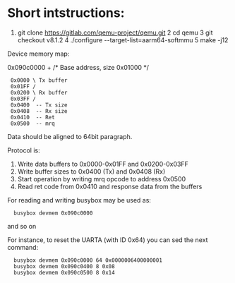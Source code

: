 
# Short intstructions:


1. git clone https://gitlab.com/qemu-project/qemu.git
2  cd qemu
3  git checkout v8.1.2
4 ./configure --target-list=aarm64-softmmu
5  make -j12



Device memory map:

0x090c0000 +  /* Base address, size 0x01000 */

     0x0000 \ Tx buffer
     0x01FF /
     0x0200 \ Rx buffer
     0x03FF /
     0x0400  -- Tx size
     0x0408  -- Rx size
     0x0410  -- Ret
     0x0500  -- mrq



 Data should be aligned to 64bit paragraph.

 Protocol is:
 1. Write data buffers to 0x0000-0x01FF and 0x0200-0x03FF
 2. Write buffer sizes to 0x0400 (Tx) and 0x0408 (Rx)
 2. Start operation by writing mrq opcode to address 0x0500
 3. Read ret code from 0x0410 and response data from the buffers


For reading and writing busybox may be used as:

      busybox devmem 0x090c0000

and so on

For instance, to reset the UARTA (with ID 0x64) you can sed the next
command:

      busybox devmem 0x090c0000 64 0x0000006400000001
      busybox devmem 0x090c0400 8 0x08
      busybox devmem 0x090c0500 8 0x14

```
